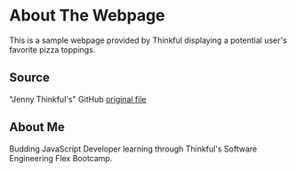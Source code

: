 # About The Webpage

This is a sample webpage provided by Thinkful displaying a potential user's favorite pizza toppings.

## Source

"Jenny Thinkful's" GitHub [original file](https://jennythinkful.github.io)

## About Me

Budding JavaScript Developer learning through Thinkful's Software Engineering Flex Bootcamp.
